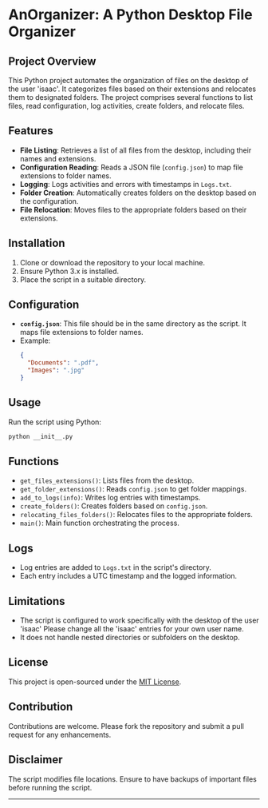 
# AnOrganizer: A Python Desktop File Organizer

## Project Overview
This Python project automates the organization of files on the desktop of the user 'isaac'. It categorizes files based on their extensions and relocates them to designated folders. The project comprises several functions to list files, read configuration, log activities, create folders, and relocate files.

## Features
- **File Listing**: Retrieves a list of all files from the desktop, including their names and extensions.
- **Configuration Reading**: Reads a JSON file (`config.json`) to map file extensions to folder names.
- **Logging**: Logs activities and errors with timestamps in `Logs.txt`.
- **Folder Creation**: Automatically creates folders on the desktop based on the configuration.
- **File Relocation**: Moves files to the appropriate folders based on their extensions.

## Installation
1. Clone or download the repository to your local machine.
2. Ensure Python 3.x is installed.
3. Place the script in a suitable directory.

## Configuration
- **`config.json`**: This file should be in the same directory as the script. It maps file extensions to folder names.
- Example:
  ```json
  {
    "Documents": ".pdf",
    "Images": ".jpg"
  }
  ```

## Usage
Run the script using Python:
```bash
python __init__.py
```

## Functions
- `get_files_extensions()`: Lists files from the desktop.
- `get_folder_extensions()`: Reads `config.json` to get folder mappings.
- `add_to_logs(info)`: Writes log entries with timestamps.
- `create_folders()`: Creates folders based on `config.json`.
- `relocating_files_folders()`: Relocates files to the appropriate folders.
- `main()`: Main function orchestrating the process.

## Logs
- Log entries are added to `Logs.txt` in the script's directory.
- Each entry includes a UTC timestamp and the logged information.

## Limitations
- The script is configured to work specifically with the desktop of the user 'isaac' Please change all the 'isaac' entries for your own user name.
- It does not handle nested directories or subfolders on the desktop.

## License
This project is open-sourced under the [MIT License](LICENSE).

## Contribution
Contributions are welcome. Please fork the repository and submit a pull request for any enhancements.

## Disclaimer
The script modifies file locations. Ensure to have backups of important files before running the script.

---

